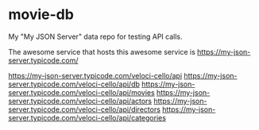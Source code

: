 # movie-db
My "My JSON Server" data repo for testing API calls.

The awesome service that hosts this awesome service is https://my-json-server.typicode.com/

https://my-json-server.typicode.com/veloci-cello/api
https://my-json-server.typicode.com/veloci-cello/api/db
https://my-json-server.typicode.com/veloci-cello/api/movies
https://my-json-server.typicode.com/veloci-cello/api/actors
https://my-json-server.typicode.com/veloci-cello/api/directors
https://my-json-server.typicode.com/veloci-cello/api/categories
